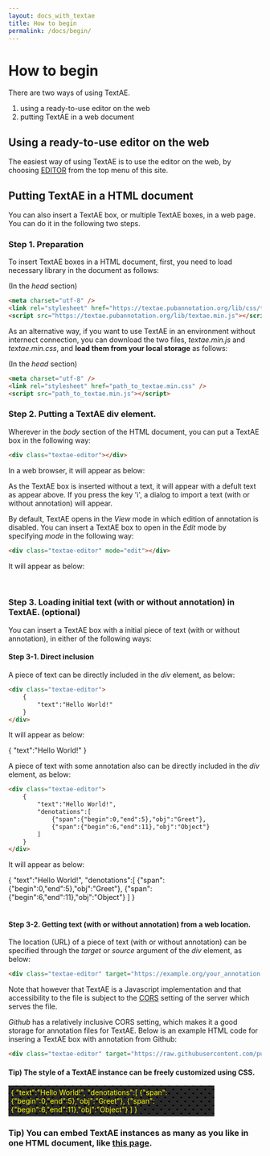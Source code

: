 ```yaml
---
layout: docs_with_textae
title: How to begin
permalink: /docs/begin/
---
```


# How to begin

There are two ways of using TextAE.
1. using a ready-to-use editor on the web
2. putting TextAE in a web document

## Using a ready-to-use editor on the web

The easiest way of using TextAE is to use the editor on the web, by choosing [EDITOR](http://textae.pubannotation.org/editor.html?mode=edit) from the top menu of this site.

## Putting TextAE in a HTML document

You can also insert a TextAE box, or multiple TextAE boxes, in a web page.
You can do it in the following two steps. 

### Step 1. Preparation

To insert TextAE boxes in a HTML document, first, you need to load necessary library in the document as follows:


(In the _head_ section)
```HTML
<meta charset="utf-8" />
<link rel="stylesheet" href="https://textae.pubannotation.org/lib/css/textae.min.css" />
<script src="https://textae.pubannotation.org/lib/textae.min.js"></script>
```

As an alternative way, if you want to use TextAE in an environment without internect connection, you can download the two files, *textae.min.js* and *textae.min.css*, and __load them from your local storage__ as follows:

(In the _head_ section)
```HTML
<meta charset="utf-8" />
<link rel="stylesheet" href="path_to_textae.min.css" />
<script src="path_to_textae.min.js"></script>
```


### Step 2. Putting a TextAE div element.

Wherever in the _body_ section of the HTML document, you can put a TextAE box in the following way:
```HTML
<div class="textae-editor"></div>
```
In a web browser, it will appear as below:
<div class="textae-editor"></div>
As the TextAE box is inserted without a text, it will appear with a defult text as appear above. If you press the key 'i', a dialog to import a text (with or without annotation) will appear.

By default, TextAE opens in the *View* mode in which edition of annotation is disabled.
You can insert a TextAE box to open in the *Edit* mode by specifying *mode* in the following way:

```HTML
<div class="textae-editor" mode="edit"></div>
```
It will appear as below:
<div class="textae-editor" mode="edit"></div>
<br/>

### Step 3. Loading initial text (with or without annotation) in TextAE. (optional)

You can insert a TextAE box with a initial piece of text (with or without annotation), in either of the following ways:


#### Step 3-1. Direct inclusion

A piece of text can be directly included in the _div_ element, as below:

```HTML
<div class="textae-editor">
	{
		"text":"Hello World!"
	}
</div>
```

It will appear as below:
<div class="textae-editor" mode="view">
	{
		"text":"Hello World!"
	}
</div>

A piece of text with some annotation also can be directly included in the _div_ element, as below:

```HTML
<div class="textae-editor">
	{
		"text":"Hello World!",
		"denotations":[
			{"span":{"begin":0,"end":5},"obj":"Greet"},
			{"span":{"begin":6,"end":11},"obj":"Object"}
		]
	}
</div>
```

It will appear as below:
<div class="textae-editor" mode="view">
	{
		"text":"Hello World!",
		"denotations":[
			{"span":{"begin":0,"end":5},"obj":"Greet"},
			{"span":{"begin":6,"end":11},"obj":"Object"}
		]
	}
</div>
<br/>

#### Step 3-2. Getting text (with or without annotation) from a web location.

The location (URL) of a piece of text (with or without annotation) can be specified through the _target_ or _source_ argument of the _div_ element, as below:

```HTML
<div class="textae-editor" target="https://example.org/your_annotation.json"></div>
```

Note that however that TextAE is a Javascript implementation and that accessibility to the file is subject to the [CORS](https://en.wikipedia.org/wiki/Cross-origin_resource_sharing) setting of the server which serves the file.

*Github* has a relatively inclusive CORS setting, which makes it a good storage for annotation files for TextAE. Below is an example HTML code for insering a TextAE box with annotation from Github:

```HTML
<div class="textae-editor" target="https://raw.githubusercontent.com/pubannotation/textae/stable/4/dist/demo/bionlp-st-ge/demo-annotations.json"></div>
```
<div class="textae-editor" target="https://raw.githubusercontent.com/pubannotation/textae/stable/4/dist/demo/bionlp-st-ge/demo-annotations.json"></div>


#### Tip) The style of a TextAE instance can be freely customized using CSS.

<div class="textae-editor" style="color:yellow; width:400px; padding:5px; background:
radial-gradient(black 15%, transparent 16%) 0 0,
radial-gradient(black 15%, transparent 16%) 8px 8px,
radial-gradient(rgba(255,255,255,.1) 15%, transparent 20%) 0 1px,
radial-gradient(rgba(255,255,255,.1) 15%, transparent 20%) 8px 9px;
background-color:#282828;
background-size:16px 16px;">
{
"text":"Hello World!",
"denotations":[
	{"span":{"begin":0,"end":5},"obj":"Greet"},
	{"span":{"begin":6,"end":11},"obj":"Object"}
]
}
</div>

### Tip) You can embed TextAE instances as many as you like in one HTML document, like [this page](https://www.pubannotation.org).
